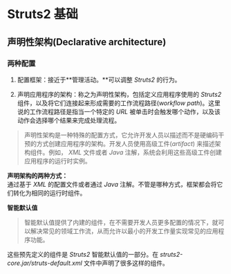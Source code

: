 # Struts2 基础 #
  
## 声明性架构(Declarative architecture) ##
  
### 两种配置 ###
  
1. 配置框架：接近于**管理活动。**可以调整 *Struts2* 的行为。
  
2. 声明应用程序的架构：称之为声明性架构，包括定义应用程序使用的 *Struts2* 组件，以及将它们连接起来形成需要的工作流程路径(*workflow path*)。这里说的工作流程路径是指当一个特定的 *URL* 被单击时会触发哪个动作，以及该动作会选择哪个结果来完成处理流程。  
> 声明性架构是一种特殊的配置方式，它允许开发人员以描述而不是硬编码干预的方式创建应用程序的架构。开发人员使用高级工件(*artifact*) 来描述架构组件。例如， *XML* 文件或者 *Java* 注解，系统会利用这些高级工件创建应用程序的运行时实例。  

**声明架构的两种方式：**  
通过基于 *XML* 的配置文件或者通过 *Java* 注解。不管是哪种方式，框架都会将它们转化为相同的运行时组件。  
  
**智能默认值**  
> 智能默认值提供了内建的组件，在不需要开发人员更多配置的情况下，就可以解决常见的领域工作流，从而允许以最小的开发工作量实现常见的应用程序功能。  

这些预先定义的组件是 *Struts2* 智能默认值的一部分。在 *struts2-core.jar/struts-default.xml* 文件中声明了很多这样的组件。